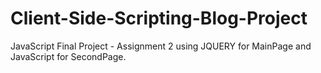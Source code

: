 # Client-Side-Scripting-Blog-Project
JavaScript Final Project - Assignment 2 using JQUERY for MainPage and JavaScript for SecondPage.
